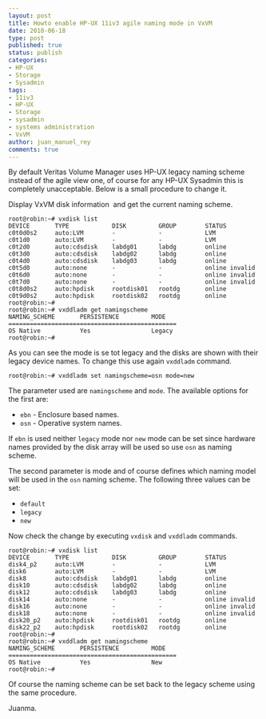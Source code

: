 ```yaml
---
layout: post
title: Howto enable HP-UX 11iv3 agile naming mode in VxVM
date: 2010-06-18
type: post
published: true
status: publish
categories:
- HP-UX
- Storage
- Sysadmin
tags:
- 11iv3
- HP-UX
- Storage
- sysadmin
- systems administration
- VxVM
author: juan_manuel_rey
comments: true
---
```


By default Veritas Volume Manager uses HP-UX legacy naming scheme instead of the agile view one, of course for any HP-UX Sysadmin this is completely unacceptable. Below is a small procedure to change it.

Display VxVM disk information  and get the current naming scheme.

```
root@robin:~# vxdisk list
DEVICE       TYPE            DISK         GROUP        STATUS
c0t0d0s2     auto:LVM        -            -            LVM
c0t1d0       auto:LVM        -            -            LVM
c0t2d0       auto:cdsdisk    labdg01      labdg        online
c0t3d0       auto:cdsdisk    labdg02      labdg        online
c0t4d0       auto:cdsdisk    labdg03      labdg        online
c0t5d0       auto:none       -            -            online invalid
c0t6d0       auto:none       -            -            online invalid
c0t7d0       auto:none       -            -            online invalid
c0t8d0s2     auto:hpdisk     rootdisk01   rootdg       online
c0t9d0s2     auto:hpdisk     rootdisk02   rootdg       online
root@robin:~#
root@robin:~# vxddladm get namingscheme
NAMING_SCHEME       PERSISTENCE         MODE                
===============================================
OS Native           Yes                 Legacy              
root@robin:~#
```

As you can see the mode is se tot legacy and the disks are shown with their legacy device names. To change this use again `vxddladm` command.

```
root@robin:~# vxddladm set namingscheme=osn mode=new
```

The parameter used are `namingscheme` and `mode`. The available options for the first are:

-   `ebn` - Enclosure based names.
-   `osn` - Operative system names.

If `ebn` is used neither `legacy` mode nor `new` mode can be set since hardware names provided by the disk array will be used so use `osn` as naming scheme.

The second parameter is mode and of course defines which naming model will be used in the `osn` naming scheme. The following three values can be set:

-   `default`
-   `legacy`
-   `new`

Now check the change by executing `vxdisk` and `vxddladm` commands.

```
root@robin:~# vxdisk list
DEVICE       TYPE            DISK         GROUP        STATUS
disk4_p2     auto:LVM        -            -            LVM
disk6        auto:LVM        -            -            LVM
disk8        auto:cdsdisk    labdg01      labdg        online
disk10       auto:cdsdisk    labdg02      labdg        online
disk12       auto:cdsdisk    labdg03      labdg        online
disk14       auto:none       -            -            online invalid
disk16       auto:none       -            -            online invalid
disk18       auto:none       -            -            online invalid
disk20_p2    auto:hpdisk     rootdisk01   rootdg       online
disk22_p2    auto:hpdisk     rootdisk02   rootdg       online
root@robin:~#
root@robin:~# vxddladm get namingscheme
NAMING_SCHEME       PERSISTENCE         MODE                
===============================================
OS Native           Yes                 New                 
root@robin:~#
```

Of course the naming scheme can be set back to the legacy scheme using the same procedure.

Juanma.
